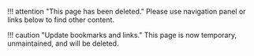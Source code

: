 !!! attention "This page has been deleted."
    Please use navigation panel or links below to find other content.

!!! caution "Update bookmarks and links."
    This page is now temporary, unmaintained, and will be deleted.
